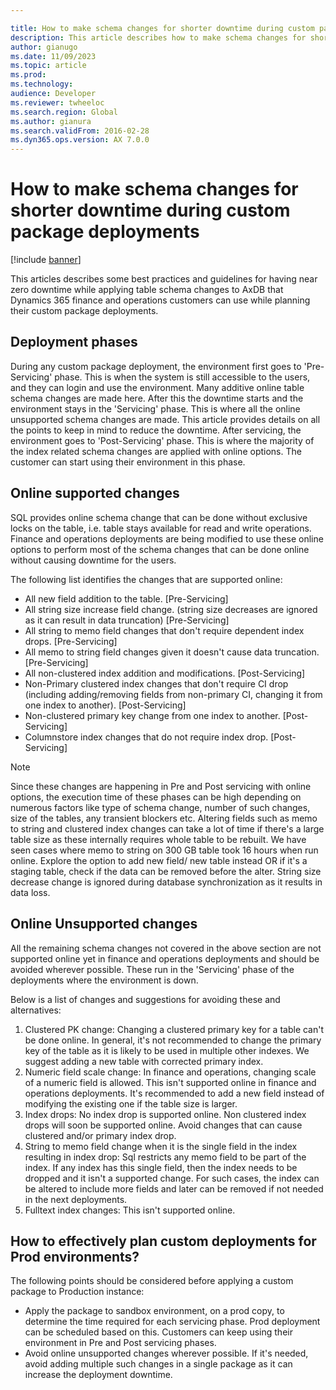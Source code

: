 ```yaml
---

title: How to make schema changes for shorter downtime during custom package deployments
description: This article describes how to make schema changes for shorter downtime when deploying custom packages
author: gianugo
ms.date: 11/09/2023
ms.topic: article
ms.prod: 
ms.technology: 
audience: Developer
ms.reviewer: twheeloc
ms.search.region: Global
ms.author: gianura
ms.search.validFrom: 2016-02-28
ms.dyn365.ops.version: AX 7.0.0
---
```


# How to make schema changes for shorter downtime during custom package deployments

[!include [banner](../includes/banner.md)]

This articles describes some best practices and guidelines for having near zero downtime while applying table schema changes to AxDB that Dynamics 365 finance and operations customers can use while planning their 
custom package deployments.

## Deployment phases
During any custom package deployment, the environment first goes to 'Pre-Servicing' phase. This is when the system is still accessible to the users, and they can login and use the environment. Many additive 
online table schema changes are made here. After this the downtime starts and the environment stays in the 'Servicing' phase. This is where all the online unsupported schema changes are made. This article provides details on all the points to keep in mind to reduce the downtime. After servicing, the environment goes to 'Post-Servicing' phase. This is where the majority of the index related schema changes are applied with online options. The customer can start using their environment in this phase.

## Online supported changes
SQL provides online schema change that can be done without exclusive locks on the table, i.e. table stays available for read and write operations. Finance and operations deployments are being modified to use these online options to perform most of the schema changes that can be done online without causing downtime for the users. 

The following list identifies the changes that are supported online:
 - All new field addition to the table. [Pre-Servicing]
 - All string size increase field change. (string size decreases are ignored as it can result in data truncation) [Pre-Servicing]
 - All string to memo field changes that don't require dependent index drops. [Pre-Servicing]
 - All memo to string field changes given it doesn't cause data truncation. [Pre-Servicing]
 - All non-clustered index addition and modifications. [Post-Servicing]
 - Non-Primary clustered index changes that don't require CI drop (including adding/removing fields from non-primary CI, changing it from one index to another). [Post-Servicing]
 - Non-clustered primary key change from one index to another. [Post-Servicing]
 - Columnstore index changes that do not require index drop. [Post-Servicing]


>[!Note]
> Since these changes are happening in Pre and Post servicing with online options, the execution time of these phases can be high depending on numerous factors like type of schema change, number of such changes,
> size of the tables, any transient blockers etc.
> Altering fields such as memo to string and clustered index changes can take a lot of time if there's a large table size as these internally requires whole table to be rebuilt. We have seen cases where memo to string on 300 GB table took 16 hours when run online. Explore the option to add new field/ new table instead OR if it's a staging table, check if the data can be removed before the alter.
> String size decrease change is ignored during database synchronization as it results in data loss.



## Online Unsupported changes
All the remaining schema changes not covered in the above section are not supported online yet in finance and operations deployments and should be avoided wherever possible. These run in the 'Servicing' phase of the deployments where the environment is down. 

Below is a list of changes and suggestions for avoiding these and alternatives:

1. Clustered PK change: Changing a clustered primary key for a table can't be done online. In general, it's not recommended to change the primary key of the table as it is likely to be used in multiple
other indexes. We suggest adding a new table with corrected primary index.
2. Numeric field scale change: In finance and operations, changing scale of a numeric field is allowed. This isn't supported online in finance and operations deployments. It's recommended to add a new field instead of modifying the existing one if the table size is larger.
3. Index drops: No index drop is supported online. Non clustered index drops will soon be supported online. Avoid changes that can cause clustered and/or primary index drop.
4. String to memo field change when it is the single field in the index resulting in index drop: Sql restricts any memo field to be part of the index. If any index has this single field, then the index needs to be
dropped and it isn't a supported change. For such cases, the index can be altered to include more fields and later can be removed if not needed in the next deployments.
5. Fulltext index changes: This isn't supported online.

## How to effectively plan custom deployments for Prod environments?
The following points should be considered before applying a custom package to Production instance:
 - Apply the package to sandbox environment, on a prod copy, to determine the time required for each servicing phase. Prod deployment can be scheduled based on this. Customers can keep using their environment in
   Pre and Post servicing phases.
 - Avoid online unsupported changes wherever possible. If it's needed, avoid adding multiple such changes in a single package as it can increase the deployment downtime.

